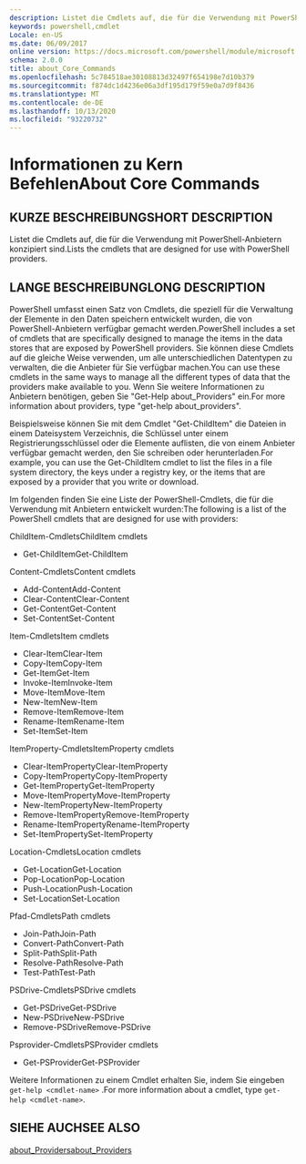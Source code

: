 ```yaml
---
description: Listet die Cmdlets auf, die für die Verwendung mit PowerShell-Anbietern konzipiert sind.
keywords: powershell,cmdlet
Locale: en-US
ms.date: 06/09/2017
online version: https://docs.microsoft.com/powershell/module/microsoft.powershell.core/about/about_core_commands?view=powershell-7&WT.mc_id=ps-gethelp
schema: 2.0.0
title: about_Core_Commands
ms.openlocfilehash: 5c784518ae30108813d32497f654198e7d10b379
ms.sourcegitcommit: f874dc1d4236e06a3df195d179f59e0a7d9f8436
ms.translationtype: MT
ms.contentlocale: de-DE
ms.lasthandoff: 10/13/2020
ms.locfileid: "93220732"
---
```

# <a name="about-core-commands"></a><span data-ttu-id="2463a-104">Informationen zu Kern Befehlen</span><span class="sxs-lookup"><span data-stu-id="2463a-104">About Core Commands</span></span>

## <a name="short-description"></a><span data-ttu-id="2463a-105">KURZE BESCHREIBUNG</span><span class="sxs-lookup"><span data-stu-id="2463a-105">SHORT DESCRIPTION</span></span>
<span data-ttu-id="2463a-106">Listet die Cmdlets auf, die für die Verwendung mit PowerShell-Anbietern konzipiert sind.</span><span class="sxs-lookup"><span data-stu-id="2463a-106">Lists the cmdlets that are designed for use with PowerShell providers.</span></span>

## <a name="long-description"></a><span data-ttu-id="2463a-107">LANGE BESCHREIBUNG</span><span class="sxs-lookup"><span data-stu-id="2463a-107">LONG DESCRIPTION</span></span>

<span data-ttu-id="2463a-108">PowerShell umfasst einen Satz von Cmdlets, die speziell für die Verwaltung der Elemente in den Daten speichern entwickelt wurden, die von PowerShell-Anbietern verfügbar gemacht werden.</span><span class="sxs-lookup"><span data-stu-id="2463a-108">PowerShell includes a set of cmdlets that are specifically designed to manage the items in the data stores that are exposed by PowerShell providers.</span></span>
<span data-ttu-id="2463a-109">Sie können diese Cmdlets auf die gleiche Weise verwenden, um alle unterschiedlichen Datentypen zu verwalten, die die Anbieter für Sie verfügbar machen.</span><span class="sxs-lookup"><span data-stu-id="2463a-109">You can use these cmdlets in the same ways to manage all the different types of data that the providers make available to you.</span></span> <span data-ttu-id="2463a-110">Wenn Sie weitere Informationen zu Anbietern benötigen, geben Sie "Get-Help about_Providers" ein.</span><span class="sxs-lookup"><span data-stu-id="2463a-110">For more information about providers, type "get-help about_providers".</span></span>

<span data-ttu-id="2463a-111">Beispielsweise können Sie mit dem Cmdlet "Get-ChildItem" die Dateien in einem Dateisystem Verzeichnis, die Schlüssel unter einem Registrierungsschlüssel oder die Elemente auflisten, die von einem Anbieter verfügbar gemacht werden, den Sie schreiben oder herunterladen.</span><span class="sxs-lookup"><span data-stu-id="2463a-111">For example, you can use the Get-ChildItem cmdlet to list the files in a file system directory, the keys under a registry key, or the items that are exposed by a provider that you write or download.</span></span>

<span data-ttu-id="2463a-112">Im folgenden finden Sie eine Liste der PowerShell-Cmdlets, die für die Verwendung mit Anbietern entwickelt wurden:</span><span class="sxs-lookup"><span data-stu-id="2463a-112">The following is a list of the PowerShell cmdlets that are designed for use with providers:</span></span>

<span data-ttu-id="2463a-113">ChildItem-Cmdlets</span><span class="sxs-lookup"><span data-stu-id="2463a-113">ChildItem cmdlets</span></span>

- <span data-ttu-id="2463a-114">Get-ChildItem</span><span class="sxs-lookup"><span data-stu-id="2463a-114">Get-ChildItem</span></span>

<span data-ttu-id="2463a-115">Content-Cmdlets</span><span class="sxs-lookup"><span data-stu-id="2463a-115">Content cmdlets</span></span>

- <span data-ttu-id="2463a-116">Add-Content</span><span class="sxs-lookup"><span data-stu-id="2463a-116">Add-Content</span></span>
- <span data-ttu-id="2463a-117">Clear-Content</span><span class="sxs-lookup"><span data-stu-id="2463a-117">Clear-Content</span></span>
- <span data-ttu-id="2463a-118">Get-Content</span><span class="sxs-lookup"><span data-stu-id="2463a-118">Get-Content</span></span>
- <span data-ttu-id="2463a-119">Set-Content</span><span class="sxs-lookup"><span data-stu-id="2463a-119">Set-Content</span></span>

<span data-ttu-id="2463a-120">Item-Cmdlets</span><span class="sxs-lookup"><span data-stu-id="2463a-120">Item cmdlets</span></span>

- <span data-ttu-id="2463a-121">Clear-Item</span><span class="sxs-lookup"><span data-stu-id="2463a-121">Clear-Item</span></span>
- <span data-ttu-id="2463a-122">Copy-Item</span><span class="sxs-lookup"><span data-stu-id="2463a-122">Copy-Item</span></span>
- <span data-ttu-id="2463a-123">Get-Item</span><span class="sxs-lookup"><span data-stu-id="2463a-123">Get-Item</span></span>
- <span data-ttu-id="2463a-124">Invoke-Item</span><span class="sxs-lookup"><span data-stu-id="2463a-124">Invoke-Item</span></span>
- <span data-ttu-id="2463a-125">Move-Item</span><span class="sxs-lookup"><span data-stu-id="2463a-125">Move-Item</span></span>
- <span data-ttu-id="2463a-126">New-Item</span><span class="sxs-lookup"><span data-stu-id="2463a-126">New-Item</span></span>
- <span data-ttu-id="2463a-127">Remove-Item</span><span class="sxs-lookup"><span data-stu-id="2463a-127">Remove-Item</span></span>
- <span data-ttu-id="2463a-128">Rename-Item</span><span class="sxs-lookup"><span data-stu-id="2463a-128">Rename-Item</span></span>
- <span data-ttu-id="2463a-129">Set-Item</span><span class="sxs-lookup"><span data-stu-id="2463a-129">Set-Item</span></span>

<span data-ttu-id="2463a-130">ItemProperty-Cmdlets</span><span class="sxs-lookup"><span data-stu-id="2463a-130">ItemProperty cmdlets</span></span>

- <span data-ttu-id="2463a-131">Clear-ItemProperty</span><span class="sxs-lookup"><span data-stu-id="2463a-131">Clear-ItemProperty</span></span>
- <span data-ttu-id="2463a-132">Copy-ItemProperty</span><span class="sxs-lookup"><span data-stu-id="2463a-132">Copy-ItemProperty</span></span>
- <span data-ttu-id="2463a-133">Get-ItemProperty</span><span class="sxs-lookup"><span data-stu-id="2463a-133">Get-ItemProperty</span></span>
- <span data-ttu-id="2463a-134">Move-ItemProperty</span><span class="sxs-lookup"><span data-stu-id="2463a-134">Move-ItemProperty</span></span>
- <span data-ttu-id="2463a-135">New-ItemProperty</span><span class="sxs-lookup"><span data-stu-id="2463a-135">New-ItemProperty</span></span>
- <span data-ttu-id="2463a-136">Remove-ItemProperty</span><span class="sxs-lookup"><span data-stu-id="2463a-136">Remove-ItemProperty</span></span>
- <span data-ttu-id="2463a-137">Rename-ItemProperty</span><span class="sxs-lookup"><span data-stu-id="2463a-137">Rename-ItemProperty</span></span>
- <span data-ttu-id="2463a-138">Set-ItemProperty</span><span class="sxs-lookup"><span data-stu-id="2463a-138">Set-ItemProperty</span></span>

<span data-ttu-id="2463a-139">Location-Cmdlets</span><span class="sxs-lookup"><span data-stu-id="2463a-139">Location cmdlets</span></span>

- <span data-ttu-id="2463a-140">Get-Location</span><span class="sxs-lookup"><span data-stu-id="2463a-140">Get-Location</span></span>
- <span data-ttu-id="2463a-141">Pop-Location</span><span class="sxs-lookup"><span data-stu-id="2463a-141">Pop-Location</span></span>
- <span data-ttu-id="2463a-142">Push-Location</span><span class="sxs-lookup"><span data-stu-id="2463a-142">Push-Location</span></span>
- <span data-ttu-id="2463a-143">Set-Location</span><span class="sxs-lookup"><span data-stu-id="2463a-143">Set-Location</span></span>

<span data-ttu-id="2463a-144">Pfad-Cmdlets</span><span class="sxs-lookup"><span data-stu-id="2463a-144">Path cmdlets</span></span>

- <span data-ttu-id="2463a-145">Join-Path</span><span class="sxs-lookup"><span data-stu-id="2463a-145">Join-Path</span></span>
- <span data-ttu-id="2463a-146">Convert-Path</span><span class="sxs-lookup"><span data-stu-id="2463a-146">Convert-Path</span></span>
- <span data-ttu-id="2463a-147">Split-Path</span><span class="sxs-lookup"><span data-stu-id="2463a-147">Split-Path</span></span>
- <span data-ttu-id="2463a-148">Resolve-Path</span><span class="sxs-lookup"><span data-stu-id="2463a-148">Resolve-Path</span></span>
- <span data-ttu-id="2463a-149">Test-Path</span><span class="sxs-lookup"><span data-stu-id="2463a-149">Test-Path</span></span>

<span data-ttu-id="2463a-150">PSDrive-Cmdlets</span><span class="sxs-lookup"><span data-stu-id="2463a-150">PSDrive cmdlets</span></span>

- <span data-ttu-id="2463a-151">Get-PSDrive</span><span class="sxs-lookup"><span data-stu-id="2463a-151">Get-PSDrive</span></span>
- <span data-ttu-id="2463a-152">New-PSDrive</span><span class="sxs-lookup"><span data-stu-id="2463a-152">New-PSDrive</span></span>
- <span data-ttu-id="2463a-153">Remove-PSDrive</span><span class="sxs-lookup"><span data-stu-id="2463a-153">Remove-PSDrive</span></span>

<span data-ttu-id="2463a-154">Psprovider-Cmdlets</span><span class="sxs-lookup"><span data-stu-id="2463a-154">PSProvider cmdlets</span></span>

- <span data-ttu-id="2463a-155">Get-PSProvider</span><span class="sxs-lookup"><span data-stu-id="2463a-155">Get-PSProvider</span></span>

<span data-ttu-id="2463a-156">Weitere Informationen zu einem Cmdlet erhalten Sie, indem Sie eingeben `get-help <cmdlet-name>` .</span><span class="sxs-lookup"><span data-stu-id="2463a-156">For more information about a cmdlet, type `get-help <cmdlet-name>`.</span></span>

## <a name="see-also"></a><span data-ttu-id="2463a-157">SIEHE AUCH</span><span class="sxs-lookup"><span data-stu-id="2463a-157">SEE ALSO</span></span>

[<span data-ttu-id="2463a-158">about_Providers</span><span class="sxs-lookup"><span data-stu-id="2463a-158">about_Providers</span></span>](about_Providers.md)
